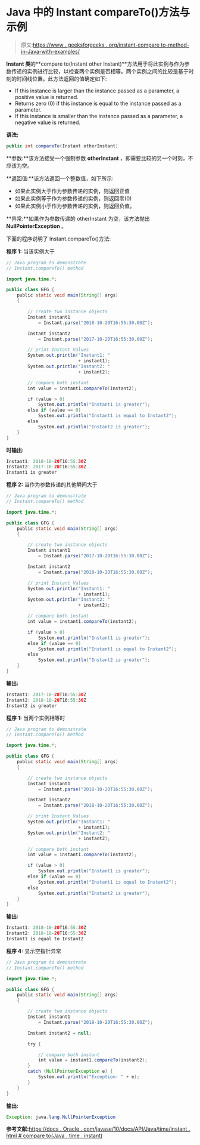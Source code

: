 # Java 中的 Instant compareTo()方法与示例

> 原文:[https://www . geeksforgeeks . org/instant-compare to-method-in-Java-with-examples/](https://www.geeksforgeeks.org/instant-compareto-method-in-java-with-examples/)

**Instant 类**的**compare to(Instant other Instant)**方法用于将此实例与作为参数传递的实例进行比较，以检查两个实例是否相等。两个实例之间的比较是基于时刻的时间线位置。此方法返回的值确定如下:

*   If this instance is larger than the instance passed as a parameter, a positive value is returned.
*   Returns zero (0) if this instance is equal to the instance passed as a parameter.
*   If this instance is smaller than the instance passed as a parameter, a negative value is returned.

**语法:**

```java
public int compareTo(Instant otherInstant)
```

**参数:**该方法接受一个强制参数 **otherInstant** ，即需要比较的另一个时刻，不应该为空。

**返回值:**该方法返回一个整数值，如下所示:

*   如果此实例大于作为参数传递的实例，则返回正值
*   如果此实例等于作为参数传递的实例，则返回零(0)
*   如果此实例小于作为参数传递的实例，则返回负值。

**异常:**如果作为参数传递的 otherInstant 为空，该方法抛出 **NullPointerException** 。

下面的程序说明了 Instant.compareTo()方法:

**程序 1:** 当该实例大于

```java
// Java program to demonstrate
// Instant.compareTo() method

import java.time.*;

public class GFG {
    public static void main(String[] args)
    {

        // create two instance objects
        Instant instant1
            = Instant.parse("2018-10-20T16:55:30.00Z");

        Instant instant2
            = Instant.parse("2017-10-20T16:55:30.00Z");

        // print Instant Values
        System.out.println("Instant1: "
                           + instant1);
        System.out.println("Instant2: "
                           + instant2);

        // compare both instant
        int value = instant1.compareTo(instant2);

        if (value > 0)
            System.out.println("Instant1 is greater");
        else if (value == 0)
            System.out.println("Instant1 is equal to Instant2");
        else
            System.out.println("Instant2 is greater");
    }
}
```

**时输出:**

```java
Instant1: 2018-10-20T16:55:30Z
Instant2: 2017-10-20T16:55:30Z
Instant1 is greater

```

**程序 2:** 当作为参数传递的其他瞬间大于

```java
// Java program to demonstrate
// Instant.compareTo() method

import java.time.*;

public class GFG {
    public static void main(String[] args)
    {

        // create two instance objects
        Instant instant1
            = Instant.parse("2017-10-20T16:55:30.00Z");

        Instant instant2
            = Instant.parse("2018-10-20T16:55:30.00Z");

        // print Instant Values
        System.out.println("Instant1: "
                           + instant1);
        System.out.println("Instant2: "
                           + instant2);

        // compare both instant
        int value = instant1.compareTo(instant2);

        if (value > 0)
            System.out.println("Instant1 is greater");
        else if (value == 0)
            System.out.println("Instant1 is equal to Instant2");
        else
            System.out.println("Instant2 is greater");
    }
}
```

**输出:**

```java
Instant1: 2017-10-20T16:55:30Z
Instant2: 2018-10-20T16:55:30Z
Instant2 is greater

```

**程序 1:** 当两个实例相等时

```java
// Java program to demonstrate
// Instant.compareTo() method

import java.time.*;

public class GFG {
    public static void main(String[] args)
    {

        // create two instance objects
        Instant instant1
            = Instant.parse("2018-10-20T16:55:30.00Z");

        Instant instant2
            = Instant.parse("2018-10-20T16:55:30.00Z");

        // print Instant Values
        System.out.println("Instant1: "
                           + instant1);
        System.out.println("Instant2: "
                           + instant2);

        // compare both instant
        int value = instant1.compareTo(instant2);

        if (value > 0)
            System.out.println("Instant1 is greater");
        else if (value == 0)
            System.out.println("Instant1 is equal to Instant2");
        else
            System.out.println("Instant2 is greater");
    }
}
```

**输出:**

```java
Instant1: 2018-10-20T16:55:30Z
Instant2: 2018-10-20T16:55:30Z
Instant1 is equal to Instant2

```

**程序 4:** 显示空指针异常

```java
// Java program to demonstrate
// Instant.compareTo() method

import java.time.*;

public class GFG {
    public static void main(String[] args)
    {

        // create two instance objects
        Instant instant1
            = Instant.parse("2018-10-20T16:55:30.00Z");

        Instant instant2 = null;

        try {

            // compare both instant
            int value = instant1.compareTo(instant2);
        }
        catch (NullPointerException e) {
            System.out.println("Exception: " + e);
        }
    }
}
```

**输出:**

```java
Exception: java.lang.NullPointerException

```

**参考文献:**[https://docs . Oracle . com/javase/10/docs/API/Java/time/instant . html # compare to(Java . time . instant)](https://docs.oracle.com/javase/10/docs/api/java/time/Instant.html#compareTo(java.time.Instant))